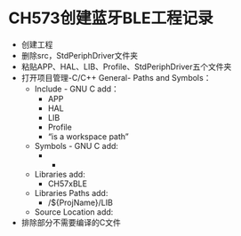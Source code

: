 # CH573创建蓝牙BLE工程记录

+ 创建工程
+ 删除src，StdPeriphDriver文件夹
+ 粘贴APP、HAL、LIB、Profile、StdPeriphDriver五个文件夹
+ 打开项目管理-C/C++ General- Paths and Symbols：
  + Include - GNU C add：
    + APP
    + HAL
    + LIB
    + Profile
    + “is a workspace path”
  + Symbols - GNU C add:
    + -
  + Libraries add:
    + CH57xBLE
  + Libraries Paths add:
    + /${ProjName}/LIB
  + Source Location add:
+ 排除部分不需要编译的C文件